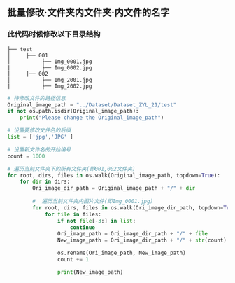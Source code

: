 ## 批量修改·文件夹内文件夹·内文件的名字

### 此代码时候修改以下目录结构

    ├── test
    │     ├── 001                  
    │          ├── Img_0001.jpg
    |          ├── Img_0002.jpg
    |     |── 002
    │          ├── Img_2001.jpg
    |          ├── Img_2002.jpg     

```python
# 待修改文件的路径信息
Original_image_path = "../Dataset/Dataset_ZYL_21/test"
if not os.path.isdir(Original_image_path):
    print("Please change the Original_image_path")

# 设置要修改文件名的后缀
list = ['jpg','JPG' ]

# 设置新文件名的开始编号
count = 1000

# 遍历当前文件夹下的所有文件夹(即001,002文件夹)
for root, dirs, files in os.walk(Original_image_path, topdown=True):
    for dir in dirs:
        Ori_image_dir_path = Original_image_path + "/" + dir
        
        #  遍历当前文件夹内图片文件(即Img_0001.jpg)
        for root, dirs, files in os.walk(Ori_image_dir_path, topdown=True):
            for file in files:
                if not file[-3:] in list:
                    continue
                Ori_image_path = Ori_image_dir_path + "/" + file
                New_image_path = Ori_image_dir_path + "/" + str(count) + '.jpg'

                os.rename(Ori_image_path, New_image_path)
                count += 1

                print(New_image_path)
``` 